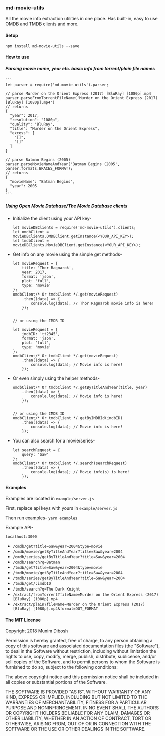 ### md-movie-utils

All the movie info extraction utilities in one place. Has built-in,
easy to use OMDB and TMDB clients and more.

#### Setup

`npm install md-movie-utils --save`

#### How to use
##### Parsing movie name, year etc. basic info from torrent/plain file names
    ```
    let parser = require('md-movie-utils').parser;
    
    // parse Murder on the Orient Express (2017) [BluRay] [1080p].mp4
    parser.parseFromTorrentFileName('Murder on the Orient Express (2017) [BluRay] [1080p].mp4')
    // returns
    {
      "year": 2017,
      "resolution": "1080p",
      "quality": "BluRay",
      "title": "Murder on the Orient Express",
      "excess": [
        "[]",
        "[]"
      ]
    }
    
    // parse Batman Begins (2005)
    parser.parseMovieNameAndYear('Batman Begins (2005', parser.formats.BRACES_FORMAT);
    // returns
    {
      "movieName": "Batman Begins",
      "year": 2005
    }
    ```
##### Using Open Movie Database/The Movie Database clients
- Initialize the client using your API key-
    
    ```
    let movieDBClients = require('md-movie-utils').clients;
    let omdbClient = movieDBClients.OMDBClient.getInstance(<YOUR_API_KEY>);
    let tmdbClient = movieDBClients.MovieDBClient.getInstance(<YOUR_API_KEY>);
    ```
 
- Get info on any movie using the simple get methods-
    
    ```
    let movieRequest = {
        title: 'Thor Ragnarok',
        year: 2017,
        format: 'json',
        plot: 'full',
        type: 'movie'
    };
    omdbClient/* Or tmdbClient */.get(movieRequest)
        .then((data) => {
            console.log(data); // Thor Ragnarok movie info is here!
        });
        
        
    // or using the IMDB ID
    
    let movieRequest = {
        imdbID: 'tt2345',
        format: 'json',
        plot: 'full',
        type: 'movie'
    };
    omdbClient/* Or tmdbClient */.get(movieRequest)
        .then((data) => {
            console.log(data); // Movie info is here!
        });
    ```
    
- Or even simply using the helper methods-
    ```
    omdbClient/* Or tmdbClient */.getByTitleAndYear(title, year)
        .then((data) => {
            console.log(data); // Movie info is here!
        });
        
        
    // or using the IMDB ID
    omdbClient/* Or tmdbClient */.getByIMDBId(imdbID)
        .then((data) => {
            console.log(data); // Movie info is here!
        });
    ```
    
- You can also search for a movie/series-
    
    ```
    let searchRequest = {
        query: 'Saw'
    };
    omdbClient/* Or tmdbClient */.search(searchRequest)
        .then((data) => {
            console.log(data); // Movie info(s) is here!
        });
    ```
    
#### Examples

Examples are located in `example/server.js`

First, replace api keys with yours in `example/server.js`

Then run examples- `yarn examples`

Example API-

`localhost:3000`
- `/omdb/get?title=Saw&year=2004&type=movie`
- `/omdb/movie/getByTitleAndYear?title=Saw&year=2004`
- `/omdb/series/getByTitleAndYear?title=Saw&year=2004`
- `/omdb/search?q=Batman`
- `/tmdb/get?title=Saw&year=2004&type=movie`
- `/tmdb/movie/getByTitleAndYear?title=Saw&year=2004`
- `/tmdb/series/getByTitleAndYear?title=Saw&year=2004`
- `/tmdb/get/:imdbID`
- `/tmdb/search?q=The Dark Knight`
- `/extract/fromTorrent?fileName=Murder on the Orient Express (2017) [BluRay] [1080p].mp4`
- `/extract/plain?fileName=Murder on the Orient Express (2017) [BluRay] [1080p].mp4&format=DOT_FORMAT`
      
      
#### The MIT License

Copyright 2018 Munim Dibosh

Permission is hereby granted, free of charge, to any person obtaining a copy of this 
software and associated documentation files (the "Software"), to deal in the Software 
without restriction, including without limitation the rights to use, copy, modify, 
merge, publish, distribute, sublicense, and/or sell copies of the Software, and to 
permit persons to whom the Software is furnished to do so, subject to the following 
conditions:

The above copyright notice and this permission notice shall be included in all copies 
or substantial portions of the Software.

THE SOFTWARE IS PROVIDED "AS IS", WITHOUT WARRANTY OF ANY KIND, EXPRESS OR IMPLIED, 
INCLUDING BUT NOT LIMITED TO THE WARRANTIES OF MERCHANTABILITY, FITNESS FOR A 
PARTICULAR PURPOSE AND NONINFRINGEMENT. IN NO EVENT SHALL THE AUTHORS OR COPYRIGHT 
HOLDERS BE LIABLE FOR ANY CLAIM, DAMAGES OR OTHER LIABILITY, WHETHER IN AN ACTION OF 
CONTRACT, TORT OR OTHERWISE, ARISING FROM, OUT OF OR IN CONNECTION WITH THE SOFTWARE 
OR THE USE OR OTHER DEALINGS IN THE SOFTWARE.
      
        
    
    
